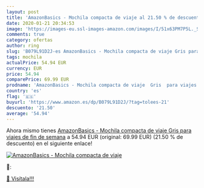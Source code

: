```yaml
---
layout: post
title: 'AmazonBasics - Mochila compacta de viaje al 21.50 % de descuento'
date: 2020-01-21 20:34:53
image: 'https://images-eu.ssl-images-amazon.com/images/I/51x63PM7P5L._SL200_.jpg'
comments: true
category: ofertas
author: ring
slug: 'B079L91D2J-es AmazonBasics - Mochila compacta de viaje Gris para viajes...'
tags: mochila
actualPrice: 54.94 EUR
currency: EUR
price: 54.94
comparePrice: 69.99 EUR
prodname: 'AmazonBasics - Mochila compacta de viaje  Gris  para viajes de fin de semana'
country: 'es'
flag: '🇪🇸'
buyurl: 'https://www.amazon.es/dp/B079L91D2J/?tag=tolees-21'
descuento: '21.50'
average: '54.94'
---
```


Ahora mismo tienes [AmazonBasics - Mochila compacta de viaje  Gris  para viajes de fin de semana](https://www.amazon.es/dp/B079L91D2J/?tag=tolees-21) a 54.94 EUR (original: 69.99 EUR) (21.50 %  de descuento) en el siguiente enlace!

[![AmazonBasics - Mochila compacta de viaje](https://images-eu.ssl-images-amazon.com/images/I/51x63PM7P5L._SL200_.jpg)](https://www.amazon.es/dp/B079L91D2J/?tag=tolees-21)

🔎:


[🛒 Visítala!!!](https://www.amazon.es/dp/B079L91D2J/?tag=tolees-21)
